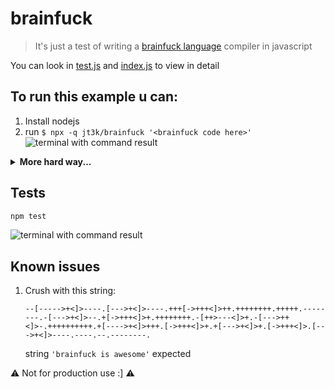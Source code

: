 # brainfuck

> It's just a test of writing a [brainfuck language](https://wikipedia.org/wiki/Brainfuck) compiler in javascript

You can look in [test.js](./test.js) and [index.js](./index.js) to view in detail

## To run this example u can:

1. Install nodejs
2. run `$ npx -q jt3k/brainfuck '<brainfuck code here>'`
   ![terminal with command result](https://i.imgur.com/1x2O5fM.png)

<details>
	<summary>
		<b>More hard way...</b>
	</summary>

1. Install nodejs
2. Create your project
   ```sh
   $ cd /tmp
   $ mkdir myproject
   $ cd myproject
   $ npm init -y
   ```
3. Add `jt3k/brainfuck` package to your project

   ```sh
   $ npm i -S jt3k/brainfuck
   ```

4. Create `index.js`

   ```js
   const bf = require('brainfuck');
   const code = '+[----->+++<]>+.+.';
   const out = bf(code);
   console.log(out);
   ```

5. Run

   ```sh
   $ node ./index.js
   ```

   U can see compiled string `hi`

</details>

## Tests

```js
npm test
```

![terminal with command result](https://i.imgur.com/tdelaY5.png)

## Known issues

1. Crush with this string:
   ```brainfuck
   --[----->+<]>----.[--->+<]>----.+++[->+++<]>++.++++++++.+++++.--------.-[--->+<]>--.+[->+++<]>+.++++++++.-[++>---<]>+.-[--->++<]>-.++++++++++.+[---->+<]>+++.[->+++<]>+.+[--->+<]>+.[->+++<]>.[--->+<]>----.----.--.--------.
   ```
   string `'brainfuck is awesome'` expected

⚠️ Not for production use :] ⚠️
